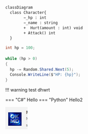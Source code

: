 


```mermaid
classDiagram
  class Character{
        −_hp : int
        −_name : string 
        +  Hurt(amount : int) void
        + Attack() int
  }
```

```cs linenums="5"
int hp = 100;

while (hp > 0)
{
  hp -= Random.Shared.Next(5);
  Console.WriteLine($"HP: {hp}");
}
```

!!! warning test
    dhwrt

=== "C#"
    Hello
=== "Python"
Hello2



![](assets/20250630003929.png)